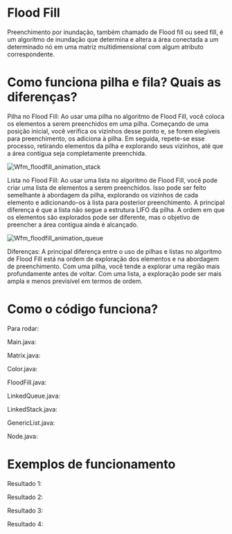 # Flood Fill
Preenchimento por inundação, também chamado de Flood fill ou seed fill, é um algoritmo de inundação que determina e altera a área conectada a um determinado nó em uma matriz multidimensional com algum atributo correspondente.

# Como funciona pilha e fila? Quais as diferenças?

Pilha no Flood Fill:
Ao usar uma pilha no algoritmo de Flood Fill, você coloca os elementos a serem preenchidos em uma pilha. Começando de uma posição inicial, você verifica os vizinhos desse ponto e, se forem elegíveis para preenchimento, os adiciona à pilha. Em seguida, repete-se esse processo, retirando elementos da pilha e explorando seus vizinhos, até que a área contígua seja completamente preenchida.

![Wfm_floodfill_animation_stack](https://github.com/felipesphair/FloodFill/assets/107360437/26ba7d3b-0e5a-41c3-b2d5-78017a4d51fc)

Lista no Flood Fill:
Ao usar uma lista no algoritmo de Flood Fill, você pode criar uma lista de elementos a serem preenchidos. Isso pode ser feito semelhante à abordagem da pilha, explorando os vizinhos de cada elemento e adicionando-os à lista para posterior preenchimento. A principal diferença é que a lista não segue a estrutura LIFO da pilha. A ordem em que os elementos são explorados pode ser diferente, mas o objetivo de preencher a área contígua ainda é alcançado.

![Wfm_floodfill_animation_queue](https://github.com/felipesphair/FloodFill/assets/107360437/7756f108-57d5-4f67-bb57-48b375da9e3c)

Diferenças:
A principal diferença entre o uso de pilhas e listas no algoritmo de Flood Fill está na ordem de exploração dos elementos e na abordagem de preenchimento. Com uma pilha, você tende a explorar uma região mais profundamente antes de voltar. Com uma lista, a exploração pode ser mais ampla e menos previsível em termos de ordem.


# Como o código funciona?

Para rodar:

Main.java:

Matrix.java: 

Color.java:

FloodFill.java:

LinkedQueue.java:

LinkedStack.java:

GenericList.java:

Node.java:

# Exemplos de funcionamento

Resultado 1:

Resultado 2:

Resultado 3:

Resultado 4:

